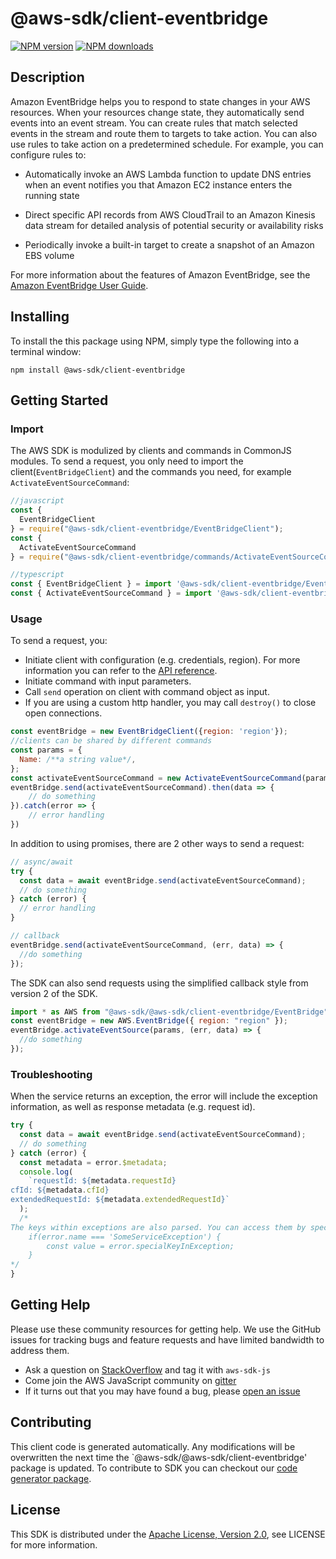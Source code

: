 # @aws-sdk/client-eventbridge

[![NPM version](https://img.shields.io/npm/v/@aws-sdk/client-eventbridge/preview.svg)](https://www.npmjs.com/package/@aws-sdk/client-eventbridge)
[![NPM downloads](https://img.shields.io/npm/dm/@aws-sdk/client-eventbridge.svg)](https://www.npmjs.com/package/@aws-sdk/client-eventbridge)

## Description

<p>Amazon EventBridge helps you to respond to state changes in your AWS resources. When your resources change state, they automatically send events into an event stream. You can create rules that match selected events in the stream and route them to targets to take action. You can also use rules to take action on a predetermined schedule. For example, you can configure rules to:</p> <ul> <li> <p>Automatically invoke an AWS Lambda function to update DNS entries when an event notifies you that Amazon EC2 instance enters the running state</p> </li> <li> <p>Direct specific API records from AWS CloudTrail to an Amazon Kinesis data stream for detailed analysis of potential security or availability risks</p> </li> <li> <p>Periodically invoke a built-in target to create a snapshot of an Amazon EBS volume</p> </li> </ul> <p>For more information about the features of Amazon EventBridge, see the <a href="https://docs.aws.amazon.com/eventbridge/latest/userguide/">Amazon EventBridge User Guide</a>.</p>

## Installing

To install the this package using NPM, simply type the following into a terminal window:

```
npm install @aws-sdk/client-eventbridge
```

## Getting Started

### Import

The AWS SDK is modulized by clients and commands in CommonJS modules. To send a request, you only need to import the client(`EventBridgeClient`) and the commands you need, for example `ActivateEventSourceCommand`:

```javascript
//javascript
const {
  EventBridgeClient
} = require("@aws-sdk/client-eventbridge/EventBridgeClient");
const {
  ActivateEventSourceCommand
} = require("@aws-sdk/client-eventbridge/commands/ActivateEventSourceCommand");
```

```javascript
//typescript
const { EventBridgeClient } = import '@aws-sdk/client-eventbridge/EventBridgeClient';
const { ActivateEventSourceCommand } = import '@aws-sdk/client-eventbridge/commands/ActivateEventSourceCommand';
```

### Usage

To send a request, you:

- Initiate client with configuration (e.g. credentials, region). For more information you can refer to the [API reference][].
- Initiate command with input parameters.
- Call `send` operation on client with command object as input.
- If you are using a custom http handler, you may call `destroy()` to close open connections.

```javascript
const eventBridge = new EventBridgeClient({region: 'region'});
//clients can be shared by different commands
const params = {
  Name: /**a string value*/,
};
const activateEventSourceCommand = new ActivateEventSourceCommand(params);
eventBridge.send(activateEventSourceCommand).then(data => {
    // do something
}).catch(error => {
    // error handling
})
```

In addition to using promises, there are 2 other ways to send a request:

```javascript
// async/await
try {
  const data = await eventBridge.send(activateEventSourceCommand);
  // do something
} catch (error) {
  // error handling
}
```

```javascript
// callback
eventBridge.send(activateEventSourceCommand, (err, data) => {
  //do something
});
```

The SDK can also send requests using the simplified callback style from version 2 of the SDK.

```javascript
import * as AWS from "@aws-sdk/@aws-sdk/client-eventbridge/EventBridge";
const eventBridge = new AWS.EventBridge({ region: "region" });
eventBridge.activateEventSource(params, (err, data) => {
  //do something
});
```

### Troubleshooting

When the service returns an exception, the error will include the exception information, as well as response metadata (e.g. request id).

```javascript
try {
  const data = await eventBridge.send(activateEventSourceCommand);
  // do something
} catch (error) {
  const metadata = error.$metadata;
  console.log(
    `requestId: ${metadata.requestId}
cfId: ${metadata.cfId}
extendedRequestId: ${metadata.extendedRequestId}`
  );
  /*
The keys within exceptions are also parsed. You can access them by specifying exception names:
    if(error.name === 'SomeServiceException') {
        const value = error.specialKeyInException;
    }
*/
}
```

## Getting Help

Please use these community resources for getting help. We use the GitHub issues for tracking bugs and feature requests and have limited bandwidth to address them.

- Ask a question on [StackOverflow](https://stackoverflow.com/questions/tagged/aws-sdk-js) and tag it with `aws-sdk-js`
- Come join the AWS JavaScript community on [gitter](https://gitter.im/aws/aws-sdk-js-v3)
- If it turns out that you may have found a bug, please [open an issue](https://github.com/aws/aws-sdk-js-v3/issues)

## Contributing

This client code is generated automatically. Any modifications will be overwritten the next time the `@aws-sdk/@aws-sdk/client-eventbridge' package is updated. To contribute to SDK you can checkout our [code generator package][].

## License

This SDK is distributed under the
[Apache License, Version 2.0](http://www.apache.org/licenses/LICENSE-2.0),
see LICENSE for more information.

[code generator package]: https://github.com/aws/aws-sdk-js-v3/tree/master/packages/service-types-generator
[api reference]: https://docs.aws.amazon.com/AWSJavaScriptSDK/latest/
